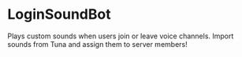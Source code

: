 # LoginSoundBot
Plays custom sounds when users join or leave voice channels. Import sounds from Tuna and assign them to server members!
